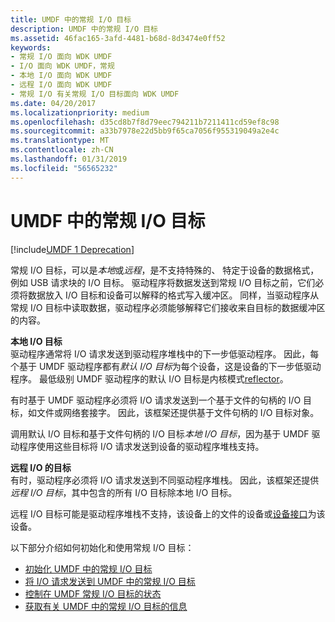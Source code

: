 ```yaml
---
title: UMDF 中的常规 I/O 目标
description: UMDF 中的常规 I/O 目标
ms.assetid: 46fac165-3afd-4481-b68d-8d3474e0ff52
keywords:
- 常规 I/O 面向 WDK UMDF
- I/O 面向 WDK UMDF，常规
- 本地 I/O 面向 WDK UMDF
- 远程 I/O 面向 WDK UMDF
- 常规 I/O 有关常规 I/O 目标面向 WDK UMDF
ms.date: 04/20/2017
ms.localizationpriority: medium
ms.openlocfilehash: d35cd8b7f8d79eec794211b7211411cd59ef8c98
ms.sourcegitcommit: a33b7978e22d5bb9f65ca7056f955319049a2e4c
ms.translationtype: MT
ms.contentlocale: zh-CN
ms.lasthandoff: 01/31/2019
ms.locfileid: "56565232"
---
```

# <a name="general-io-targets-in-umdf"></a>UMDF 中的常规 I/O 目标


[!include[UMDF 1 Deprecation](../umdf-1-deprecation.md)]

常规 I/O 目标，可以是*本地*或*远程*，是不支持特殊的、 特定于设备的数据格式，例如 USB 请求块的 I/O 目标。 驱动程序将数据发送到常规 I/O 目标之前，它们必须将数据放入 I/O 目标和设备可以解释的格式写入缓冲区。 同样，当驱动程序从常规 I/O 目标中读取数据，驱动程序必须能够解释它们接收来自目标的数据缓冲区的内容。

<a href="" id="local-i-o-targets-------"></a>**本地 I/O 目标**   
驱动程序通常将 I/O 请求发送到驱动程序堆栈中的下一步低驱动程序。 因此，每个基于 UMDF 驱动程序都有*默认 I/O 目标*为每个设备，这是设备的下一步低驱动程序。 最低级别 UMDF 驱动程序的默认 I/O 目标是内核模式[reflector](overview-of-the-umdf.md)。

有时基于 UMDF 驱动程序必须将 I/O 请求发送到一个基于文件的句柄的 I/O 目标，如文件或网络套接字。 因此，该框架还提供基于文件句柄的 I/O 目标对象。

调用默认 I/O 目标和基于文件句柄的 I/O 目标*本地 I/O 目标*，因为基于 UMDF 驱动程序使用这些目标将 I/O 请求发送到设备的驱动程序堆栈支持。

<a href="" id="remote-i-o-targets-------"></a>**远程 I/O 的目标**   
有时，驱动程序必须将 I/O 请求发送到不同驱动程序堆栈。 因此，该框架还提供*远程 I/O 目标*，其中包含的所有 I/O 目标除本地 I/O 目标。

远程 I/O 目标可能是驱动程序堆栈不支持，该设备上的文件的设备或[设备接口](using-device-interfaces-in-umdf-drivers.md)为该设备。

以下部分介绍如何初始化和使用常规 I/O 目标：

-   [初始化 UMDF 中的常规 I/O 目标](initializing-a-general-i-o-target-in-umdf.md)
-   [将 I/O 请求发送到 UMDF 中的常规 I/O 目标](sending-i-o-requests-to-a-general-i-o-target-in-umdf.md)
-   [控制在 UMDF 常规 I/O 目标的状态](controlling-a-general-i-o-target-s-state-in-umdf.md)
-   [获取有关 UMDF 中的常规 I/O 目标的信息](obtaining-information-about-a-general-i-o-target-in-umdf.md)

 

 





